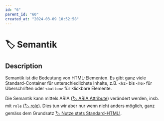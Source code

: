 ```yaml
---
id: "6"
parent_id: "60"
created_at: "2024-03-09 10:52:58"
---
```


# 🏷️ Semantik

## Description

Semantik ist die Bedeutung von HTML-Elementen. Es gibt ganz viele Standard-Container für unterschiedlichste Inhalte, z.B. `<h1>` bis `<h6>` für Überschriften oder `<button>` für klickbare Elemente.

Die Semantik kann mittels ARIA ([🏷️ ARIA Attribute](/en/tags//aria-attribute)) verändert werden, insb. mit `role` ([🏷️ role](/en/tags/aria-attribute/role)). Dies tun wir aber nur wenn nicht anders möglich, ganz gemäss dem Grundsatz [🏷️ Nutze stets Standard-HTML!](/en/tags/umsetzungs-kodex/nutze-stets-standard-html).